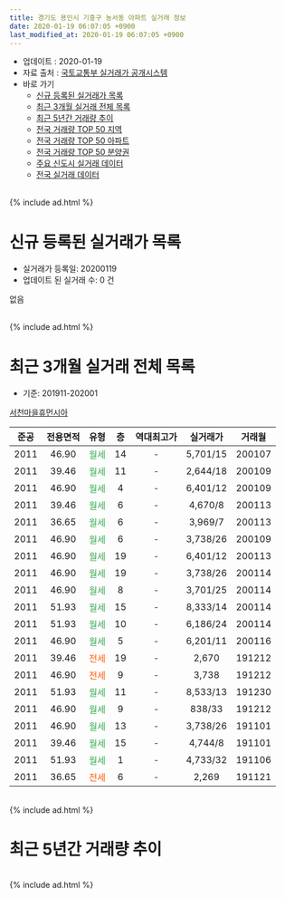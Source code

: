 ```yaml
---
title: 경기도 용인시 기흥구 농서동 아파트 실거래 정보
date: 2020-01-19 06:07:05 +0900
last_modified_at: 2020-01-19 06:07:05 +0900
---
```


* 업데이트 : 2020-01-19
* 자료 출처 : [국토교통부 실거래가 공개시스템](http://rt.molit.go.kr)
* 바로 가기
    * [신규 등록된 실거래가 목록](#신규-등록된-실거래가-목록)
    * [최근 3개월 실거래 전체 목록](#최근-3개월-실거래-전체-목록)
    * [최근 5년간 거래량 추이](#최근-5년간-거래량-추이)
    * [전국 거래량 TOP 50 지역](https://apt-info.github.io/apt-trade-info/최근-3개월-전국에서-가장-거래가-많이-발생한-지역)
    * [전국 거래량 TOP 50 아파트](https://apt-info.github.io/apt-trade-info/최근-3개월-전국에서-가장-거래가-많이-발생한-아파트)
    * [전국 거래량 TOP 50 분양권](https://apt-info.github.io/apt-trade-info/최근-3개월-전국에서-가장-거래가-많이-발생한-분양권)
    * [주요 신도시 실거래 데이터](https://apt-info.github.io/apt-trade-info/주요-신도시)
    * [전국 실거래 데이터](https://apt-info.github.io/apt-trade-info/전국)
<br>
{% include ad.html %}
<br>

# 신규 등록된 실거래가 목록
* 실거래가 등록일: 20200119
* 업데이트 된 실거래 수: 0 건

없음

<br>
{% include ad.html %}
<br>

# 최근 3개월 실거래 전체 목록
* 기준: 201911-202001


[서천마을휴먼시아](https://search.naver.com/search.naver?query=%EA%B2%BD%EA%B8%B0%EB%8F%84+%EC%9A%A9%EC%9D%B8%EC%8B%9C+%EA%B8%B0%ED%9D%A5%EA%B5%AC+%EB%86%8D%EC%84%9C%EB%8F%99+%EC%84%9C%EC%B2%9C%EB%A7%88%EC%9D%84%ED%9C%B4%EB%A8%BC%EC%8B%9C%EC%95%84)

|준공|전용면적|유형|층|역대최고가|실거래가|거래월|
|:---:|:---:|:---:|:---:|:---:|:---:|:---:|
|2011|46.90|<span style="color:#34a853">월세</span>|14|<span style="color:#444444">-</span>|5,701/15|200107|
|2011|39.46|<span style="color:#34a853">월세</span>|11|<span style="color:#444444">-</span>|2,644/18|200109|
|2011|46.90|<span style="color:#34a853">월세</span>|4|<span style="color:#444444">-</span>|6,401/12|200109|
|2011|39.46|<span style="color:#34a853">월세</span>|6|<span style="color:#444444">-</span>|4,670/8|200113|
|2011|36.65|<span style="color:#34a853">월세</span>|6|<span style="color:#444444">-</span>|3,969/7|200113|
|2011|46.90|<span style="color:#34a853">월세</span>|6|<span style="color:#444444">-</span>|3,738/26|200109|
|2011|46.90|<span style="color:#34a853">월세</span>|19|<span style="color:#444444">-</span>|6,401/12|200113|
|2011|46.90|<span style="color:#34a853">월세</span>|19|<span style="color:#444444">-</span>|3,738/26|200114|
|2011|46.90|<span style="color:#34a853">월세</span>|8|<span style="color:#444444">-</span>|3,701/25|200114|
|2011|51.93|<span style="color:#34a853">월세</span>|15|<span style="color:#444444">-</span>|8,333/14|200114|
|2011|51.93|<span style="color:#34a853">월세</span>|10|<span style="color:#444444">-</span>|6,186/24|200114|
|2011|46.90|<span style="color:#34a853">월세</span>|5|<span style="color:#444444">-</span>|6,201/11|200116|
|2011|39.46|<span style="color:#ff5a00">전세</span>|19|<span style="color:#444444">-</span>|2,670|191212|
|2011|46.90|<span style="color:#ff5a00">전세</span>|9|<span style="color:#444444">-</span>|3,738|191212|
|2011|51.93|<span style="color:#34a853">월세</span>|11|<span style="color:#444444">-</span>|8,533/13|191230|
|2011|46.90|<span style="color:#34a853">월세</span>|9|<span style="color:#444444">-</span>|838/33|191212|
|2011|46.90|<span style="color:#34a853">월세</span>|13|<span style="color:#444444">-</span>|3,738/26|191101|
|2011|39.46|<span style="color:#34a853">월세</span>|15|<span style="color:#444444">-</span>|4,744/8|191101|
|2011|51.93|<span style="color:#34a853">월세</span>|1|<span style="color:#444444">-</span>|4,733/32|191106|
|2011|36.65|<span style="color:#ff5a00">전세</span>|6|<span style="color:#444444">-</span>|2,269|191121|


<br>
{% include ad.html %}
<br>

# 최근 5년간 거래량 추이


<div style="width:100%;">
    <canvas id="deal_progress" height="200"></canvas>
</div>

<script>
new Chart(document.getElementById("deal_progress"), {
    type: 'line',
    data: {
        labels: ['201501','201502','201503','201504','201505','201506','201507','201508','201509','201510','201511','201512','201601','201602','201603','201604','201605','201606','201607','201608','201609','201610','201611','201612','201701','201702','201703','201704','201705','201706','201707','201708','201709','201710','201711','201712','201801','201802','201803','201804','201805','201806','201807','201808','201809','201810','201811','201812','201901','201902','201903','201904','201905','201906','201907','201908','201909','201910','201911','201912','202001'],
        datasets: [{
            label: '매매',
            pointRadius: 1,
            data: [0, 0, 0, 0, 0, 0, 0, 0, 0, 0, 0, 0, 0, 0, 0, 0, 0, 0, 0, 0, 0, 0, 0, 0, 0, 0, 0, 0, 0, 0, 0, 0, 0, 0, 0, 0, 0, 0, 0, 0, 0, 0, 0, 0, 0, 0, 0, 0, 0, 0, 0, 0, 0, 0, 0, 0, 0, 0, 0, 0, 0],
            borderColor: "rgba(255, 201, 14, 1)",
            backgroundColor: "rgba(255, 201, 14, 0.5)",
            fill: false,
            lineTension: 0
        },{
            label: '전월세',
            pointRadius: 1,
            data: [1, 2, 3, 2, 9, 21, 42, 8, 6, 2, 2, 6, 5, 3, 3, 2, 2, 4, 5, 6, 3, 3, 1, 5, 8, 7, 6, 2, 0, 47, 4, 4, 6, 4, 2, 4, 17, 6, 4, 6, 2, 3, 10, 5, 3, 2, 1, 3, 3, 3, 8, 6, 10, 35, 6, 5, 1, 9, 4, 4, 12],
            borderColor: "rgba(0, 141, 185, 1)",
            backgroundColor: "rgba(0, 141, 185, 0.5)",
            fill: false,
            lineTension: 0
        }
        ]
    },
    options: {
        responsive: true,
        title: {
            display: false
        },
        tooltips: {
            mode: 'index',
            intersect: false
        },
        hover: {
            mode: 'nearest',
            intersect: true
        },
        scales: {
            xAxes: [{
                display: true,
                scaleLabel: {
                    display: true,
                    labelString: '년/월'
                }
            }],
            yAxes: [{
                display: true,
                ticks: {
                    suggestedMin: 0,
                },
                scaleLabel: {
                    display: true,
                    labelString: '실거래 수'
                }
            }]
        }
    }
});

</script>


<br>
{% include ad.html %}
<br>

